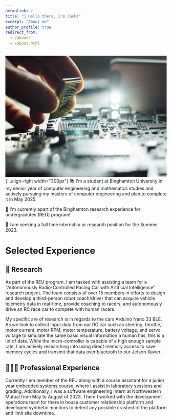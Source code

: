 ```yaml
---
permalink: /
title: "👋 Hello there, I'm Jack!"
excerpt: "About me"
author_profile: true
redirect_from: 
  - /about/
  - /about.html
---
```


![Illustration of computer engineering example](/images/computer_engineering.jpeg){: .align-right width="300px"}
📚 I'm a student at Binghamton University in my senior year of computer engineering and mathematics studies and actively pursuing my masters of computer engineering and plan to complete it in May 2025.

🔬 I'm currently apart of the Binghamton research experience for undergradutes (REU) program!

📡 I am seeking a full time internship or research position for the Summer 2023. 



# Selected Experience

## 🤖 Research
As part of the REU program, I am tasked with assisting a team for a "Autonomously Radio-Controlled Racing Car with Artificial Intelligence" research project. The team consists of over 15 members in efforts to design and develop a third-person robot coach/driver that can acquire vehicle telemetry data in real-time, provide coaching to racers, and autonomously drive an RC race car to compete with human racers. 

My specific are of research is in regards to the cars Arduino Nano 33 BLE. As we look to collect input data from our RC car such as steering, throttle, motor current, motor RPM, motor temperature, battery voltage, and servo voltage to simulate the same basic visual information a human has, this is a lot of data. While the micro-controller is capable of a high enough sample rate, I am actively researching into using direct memory access to save memory cycles and transmit that data over bluetooth to our Jetson Xavier. 

## 👨🏻‍🔬 Professional Experience
Currently I am member of the REU along with a course assistant for a junior year embedded systems course, where I assist in laboratory sessions and grading. Additionally, I was a software engineering intern at Northwestern Mutual from May to August of 2023. There I worked with the development operations team for there in house customer relationship platform and developed synthetic monitors to detect any possible crashed of the platform and limit site downtime. 

